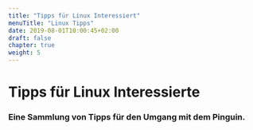 ```yaml
---
title: "Tipps für Linux Interessiert"
menuTitle: "Linux Tipps"
date: 2019-08-01T10:00:45+02:00
draft: false
chapter: true
weight: 5
---
```

# Tipps für Linux Interessierte

### Eine Sammlung von Tipps für den Umgang mit dem Pinguin.
